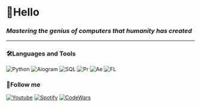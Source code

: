 # 👋Hello 
### *Mastering the genius of computers that humanity has created*
--------
### 🛠Languages and Tools
![Python](https://img.shields.io/badge/Python-yellowgreen?style=flat&logo=python&logoColor=white)
![Aiogram](https://img.shields.io/badge/Aiogram-9cf?style=flat&logo=telegram&logoColor=white)
![SQL](https://img.shields.io/badge/SQL-black?style=flat&logo=mysql&logoColor=white)
![Pr](https://img.shields.io/badge/Premiere-2A0033?style=flat&logo=adobepremierepro&logoColor=D465F0)
![Ae](https://img.shields.io/badge/Effects-00005B?style=flat&logo=adobeaftereffects&logoColor=9999FF)
![FL](https://img.shields.io/badge/FLStudio-2B2F32?style=flat&logo=fruityloops&logoColor=9999FF)
### 🤩Follow me 
[![Youtube](https://img.shields.io/badge/Youtube-FF0000?style=flat&logo=youtube&logoColor=white)](https://www.youtube.com/channel/UC5JBT-9HMcALnCFN-6syUgg)
[![Spotify](https://img.shields.io/badge/Spotify-1ED760?style=flat&logo=spotify&logoColor=black)](https://open.spotify.com/artist/5qUg1ZjGg4sFi7oWebrjaf?si=OGtUYx2kRmG-AZF5QEVlaA)
[![CodeWars](https://img.shields.io/badge/CodeWars-black?style=flat&logo=codewars&logoColor=red)](https://www.codewars.com/users/muminovbob)
